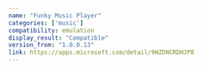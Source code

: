 ```yaml
---
name: "Funky Music Player"
categories: ['music']
compatibility: emulation
display_result: "Compatible"
version_from: "1.0.0.13"
link: https://apps.microsoft.com/detail/9WZDNCRDHJP8
---
```

